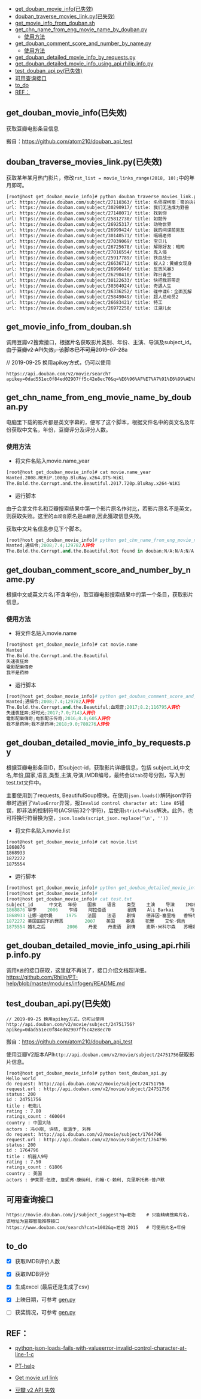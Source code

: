 
* [get_douban_movie_info(已失效)](#get_douban_movie_info已失效)
* [douban_traverse_movies_link.py(已失效)](#douban_traverse_movies_linkpy已失效)
* [get_movie_info_from_douban.sh](#get_movie_info_from_doubansh)
* [get_chn_name_from_eng_movie_name_by_douban.py](#get_chn_name_from_eng_movie_name_by_doubanpy)
   * [使用方法](#使用方法)
* [get_douban_comment_score_and_number_by_name.py](#get_douban_comment_score_and_number_by_namepy)
   * [使用方法](#使用方法-1)
* [get_douban_detailed_movie_info_by_requests.py](#get_douban_detailed_movie_info_by_requestspy)
* [get_douban_detailed_movie_info_using_api.rhilip.info.py](#get_douban_detailed_movie_info_using_apirhilipinfopy)
* [test_douban_api.py(已失效)](#test_douban_apipy已失效)
* [可用查询接口](#可用查询接口)
* [to_do](#to_do)
* [REF：](#ref)


## get_douban_movie_info(已失效)

获取豆瓣电影条目信息

搬自：https://github.com/atom210/douban_api_test

## douban_traverse_movies_link.py(已失效)

获取某年某月热门影片，修改`rst_list = movie_links_range(2018, 10);`中的年月即可。
``` bash
[root@host get_douban_movie_info]# python douban_traverse_movies_link.py                
url: https://movie.douban.com/subject/27110363/ title: 名侦探柯南：零的执行人
url: https://movie.douban.com/subject/30290917/ title: 我们无法成为野兽
url: https://movie.douban.com/subject/27140071/ title: 找到你
url: https://movie.douban.com/subject/25812730/ title: 如懿传
url: https://movie.douban.com/subject/26925317/ title: 动物世界
url: https://movie.douban.com/subject/26999424/ title: 我的间谍前男友
url: https://movie.douban.com/subject/30140571/ title: 嗝嗝老师
url: https://movie.douban.com/subject/27039069/ title: 宝贝儿
url: https://movie.douban.com/subject/26725678/ title: 解除好友：暗网
url: https://movie.douban.com/subject/27016554/ title: 鬼入侵
url: https://movie.douban.com/subject/25917789/ title: 铁血战士
url: https://movie.douban.com/subject/26636712/ title: 蚁人2：黄蜂女现身
url: https://movie.douban.com/subject/26996640/ title: 反贪风暴3
url: https://movie.douban.com/subject/26290410/ title: 昨日青空
url: https://movie.douban.com/subject/30122633/ title: 快把我哥带走
url: https://movie.douban.com/subject/30304024/ title: 奇遇人生
url: https://movie.douban.com/subject/26336252/ title: 碟中谍6：全面瓦解
url: https://movie.douban.com/subject/25849049/ title: 超人总动员2
url: https://movie.douban.com/subject/26683421/ title: 特工
url: https://movie.douban.com/subject/26972258/ title: 江湖儿女
```
## get_movie_info_from_douban.sh
调用豆瓣v2搜索接口，根据片名获取影片类别、年份、主演、导演及subject_id。 ~~由于豆瓣v2 API失效，该脚本已不可用2019-07-28~~a

// 2019-09-25 换用apikey方式，仍可以使用
```shell
https://api.douban.com/v2/movie/search?apikey=0dad551ec0f84ed02907ff5c42e8ec70&q=%E6%96%AF%E7%A7%91%E6%99%AE%E9%87%8C%E7%9A%84%E8%A7%A3%E6%94%BE
```


## get_chn_name_from_eng_movie_name_by_douban.py

电脑里下载的影片都是英文字幕的，便写了这个脚本，根据文件名中的英文名及年份获取中文名，年份，豆瓣评分及评分人数。

### 使用方法
 - 将文件名贴入movie.name_year
 ```bash
 [root@host get_douban_movie_info]# cat movie.name_year 
Wanted.2008.RERiP.1080p.BluRay.x264.DTS-WiKi
The.Bold.the.Corrupt.and.the.Beautiful.2017.720p.BluRay.x264-WiKi
 ```
 - 运行脚本
 
 由于会拿文件名和豆瓣搜索结果中第一个影片原名作对比，若影片原名不是英文，则获取失败。这里的`血观音`原名是`血觀音`,因此獲取信息失敗。
 
 获取中文片名信息参见下个脚本。
 ```python
 [root@host get_douban_movie_info]# python get_chn_name_from_eng_movie_name_by_douban.py 
Wanted;通缉令;2008;7.4;129782人评价
The.Bold.the.Corrupt.and.the.Beautiful;Not found in douban;N/A;N/A;N/A
 ```
 
 ## get_douban_comment_score_and_number_by_name.py
 
 根据中文或英文片名(不含年份)，取豆瓣电影搜索结果中的第一个条目，获取影片信息，
 
### 使用方法
 - 将文件名贴入movie.name
 ```bash
[root@host get_douban_movie_info]# cat movie.name
Wanted
The.Bold.the.Corrupt.and.the.Beautiful
失速夜狂奔
電影配樂傳奇
我不是药神
 ```
  - 运行脚本
  
  ```python
[root@host get_douban_movie_info]# python get_douban_comment_score_and_number_by_name.py 
Wanted;通缉令;2008;7.4;129782人评价
The.Bold.the.Corrupt.and.the.Beautiful;血观音;2017;8.2;116795人评价
失速夜狂奔;好时光;2017;7.0;7143人评价
電影配樂傳奇;电影配乐传奇;2016;8.0;605人评价
我不是药神;我不是药神;2018;9.0;780276人评价
 ```
 
## get_douban_detailed_movie_info_by_requests.py

根据豆瓣电影条目ID，即subject-id，获取影片详细信息，包括 subject_id,中文名,年份,国家,语言,类型,主演,导演,IMDB编号，最终会以`tab`符号分割，写入到test.txt文件中。

主要使用到了requests, BeautifulSoup模块。在使用`json.loads()`解码json字符串时遇到了`ValueError`异常，报`Invalid control character at: line 85`错误，即非法的控制符号(ACSII前32个字符)，后使用`strict=False`解决。此外，也可将换行符替换为空，`json.loads(script_json.replace('\n', ''))`

 - 将文件名贴入movie.list
```bash
[root@host get_douban_movie_info]# cat movie.list 
1868876
1868933
1872272
1875554
```
  - 运行脚本
  
  ```python
[root@host get_douban_movie_info]# python get_douban_detailed_movie_info_by_requests.py 
[root@host get_douban_movie_info]# 
[root@host get_douban_movie_info]# cat test.txt 
subject_id      中文名  年份    国家    语言    类型    主演    导演    IMDB编号
1868876 旱季    2006    乍得    阿拉伯语        剧情    Ali Barkai      马哈曼特-萨雷·哈隆      tt0825241
1868933 让娜·迪尔曼     1975    法国    法语    剧情    德菲因·塞里格   香特尔·阿克曼   tt0073198
1872272 美国田园下的罪恶        2007    美国    英语    犯罪    艾伦·佩吉       汤米·奥·哈沃    tt0802948
1875554 婚礼之后        2006    丹麦    丹麦语  剧情    麦斯·米科尔森   苏珊娜·比尔     tt0457655
  ```

## get_douban_detailed_movie_info_using_api.rhilip.info.py

调用`R酱`的接口获取，这里就不再说了，接口介绍文档超详细。
https://github.com/Rhilip/PT-help/blob/master/modules/infogen/README.md

## test_douban_api.py(已失效)

```
// 2019-09-25 换用apikey方式，仍可以使用
http://api.douban.com/v2/movie/subject/24751756?apikey=0dad551ec0f84ed02907ff5c42e8ec70
```

搬自：https://github.com/atom210/douban_api_test

使用豆瓣V2版本API`http://api.douban.com/v2/movie/subject/24751756`获取影片信息。
```
[root@host get_douban_movie_info]# python test_douban_api.py 
Hello world
do request: http://api.douban.com/v2/movie/subject/24751756
request.url : http://api.douban.com/v2/movie/subject/24751756    status: 200
id : 24751756
title : 老炮儿
rating : 7.80
ratings_count : 460004
country : 中国大陆
actors : 冯小刚, 许晴, 张涵予, 刘桦
do request: http://api.douban.com/v2/movie/subject/1764796
request.url : http://api.douban.com/v2/movie/subject/1764796     status: 200
id : 1764796
title : 机器人9号
rating : 7.50
ratings_count : 61806
country : 美国
actors : 伊莱贾·伍德, 詹妮弗·康纳利, 约翰·C·赖利, 克里斯托弗·普卢默
```

## 可用查询接口

```
https://movie.douban.com/j/subject_suggest?q=老炮    # 只能精确搜索片名，该地址为豆瓣智能推荐接口
https://www.douban.com/search?cat=1002&q=老炮 2015   # 可使用片名+年份
```

## to_do

- [x] 获取IMDB评价人数
- [x] 获取IMDB评分
- [x] 生成excel (最后还是生成了csv)
- [x] 上映日期，可参考 [gen.py](https://github.com/BFDZ/PT-Gen/blob/master/infogen/gen.py)
- [ ] 获奖情况，可参考 [gen.py](https://github.com/BFDZ/PT-Gen/blob/master/infogen/gen.py)


## REF：

- [python-json-loads-fails-with-valueerror-invalid-control-character-at-line-1-c](https://stackoverflow.com/questions/9295439/python-json-loads-fails-with-valueerror-invalid-control-character-at-line-1-c)

- [PT-help](https://github.com/Rhilip/PT-help/blob/master/modules/infogen/README.md)

- [Get movie url link](https://gist.github.com/xoyabc/6961eecc7ccf1c481f5cf31b3ec02aa3)
- [豆瓣 v2 API 失效](https://github.com/DIYgod/RSSHub/issues/2221)
